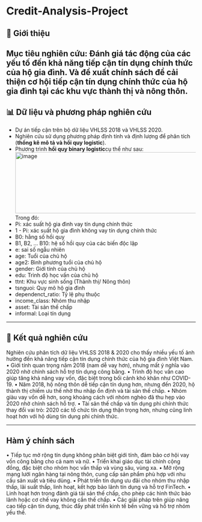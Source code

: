 # Credit-Analysis-Project

## 📌 Giới thiệu 
Mục tiêu nghiên cứu: Đánh giá tác động của các yếu tố đến khả năng tiếp cận tín dụng chính thức của hộ gia đình. Và đề xuất chính sách để cải thiện cơ hội tiếp cận tín dụng chính thức của hộ gia đình tại các khu vực thành thị và nông thôn.
---

## 📊 Dữ liệu và phương pháp nghiên cứu
- Dự án tiếp cận trên bộ dữ liệu VHLSS 2018 và VHLSS 2020.
- Nghiên cứu sử dụng phương pháp định tính và định lượng để phân tích (**thống kê mô tả và hồi quy logistic**).
- Phương trình **hồi quy binary logistic**cụ thể như sau:
  <img width="946" height="163" alt="image" src="https://github.com/user-attachments/assets/014899e3-0636-42e3-85c5-530221b9b470" />
  Trong đó:
- Pi: xác suất hộ gia đình vay tín dụng chính thức 
- 1	-  Pi: xác suất hộ gia đình không vay tín dụng chính thức 
- B0: hằng số hồi quy
- B1, B2, … B10: hệ số hồi quy của các biến độc lập
- e: sai số ngẫu nhiên
- age: Tuổi của chủ hộ
- age2: Bình phương tuổi của chủ hộ
- gender: Giới tính của chủ hộ
- edu: Trình độ học vấn của chủ hộ
- ttnt: Khu vực sinh sống (Thành thị/ Nông thôn)
- tsnguoi: Quy mô hộ gia đình
- dependenct_ratio: Tỷ lệ phụ thuộc
- income_class: Nhóm thu nhập
- asset: Tài sản thế chấp
- informal: Loại tín dụng
  
---

## 🔑 Kết quả nghiên cứu
Nghiên cứu phân tích dữ liệu VHLSS 2018 & 2020 cho thấy nhiều yếu tố ảnh hưởng đến khả năng tiếp cận tín dụng chính thức của hộ gia đình Việt Nam.
•	Giới tính quan trọng năm 2018 (nam dễ vay hơn), nhưng mất ý nghĩa vào 2020 nhờ chính sách hỗ trợ tín dụng công bằng.
•	Trình độ học vấn cao giúp tăng khả năng vay vốn, đặc biệt trong bối cảnh khó khăn như COVID-19.
•	Năm 2018, hộ nông thôn dễ tiếp cận tín dụng hơn, nhưng đến 2020, hộ thành thị chiếm ưu thế nhờ thu nhập ổn định và tài sản thế chấp.
•	Nhóm giàu vay vốn dễ hơn, song khoảng cách với nhóm nghèo đã thu hẹp vào 2020 nhờ chính sách hỗ trợ.
•	Tài sản thế chấp và tín dụng phi chính thức thay đổi vai trò: 2020 các tổ chức tín dụng thận trọng hơn, nhưng cũng linh hoạt hơn với hộ dùng tín dụng phi chính thức.

---

## Hàm ý chính sách
•	Tiếp tục mở rộng tín dụng không phân biệt giới tính, đảm bảo cơ hội vay vốn công bằng cho cả nam và nữ.
•	Triển khai giáo dục tài chính cộng đồng, đặc biệt cho nhóm học vấn thấp và vùng sâu, vùng xa.
•	Mở rộng mạng lưới ngân hàng tại nông thôn, cung cấp sản phẩm phù hợp với nhu cầu sản xuất và tiêu dùng.
•	Phát triển tín dụng ưu đãi cho nhóm thu nhập thấp, lãi suất thấp, linh hoạt, kết hợp bảo lãnh tín dụng và hỗ trợ FinTech.
•	Linh hoạt hơn trong đánh giá tài sản thế chấp, cho phép các hình thức bảo lãnh hoặc cơ chế vay không cần thế chấp.
•	Các giải pháp trên giúp nâng cao tiếp cận tín dụng, thúc đẩy phát triển kinh tế bền vững và hỗ trợ nhóm yếu thế.



